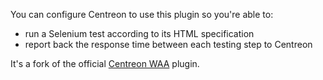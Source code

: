 You can configure Centreon to use this plugin so you're able to:

* run a Selenium test according to its HTML specification
* report back the response time between each testing step to Centreon

It's a fork of the official [Centreon WAA](https://download.centreon.com/?tab=Modules#centreon-waa) plugin.
